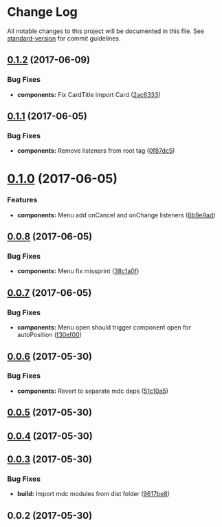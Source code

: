 # Change Log

All notable changes to this project will be documented in this file. See [standard-version](https://github.com/conventional-changelog/standard-version) for commit guidelines.

<a name="0.1.2"></a>
## [0.1.2](https://github.com/dimik/react-material-web-components/compare/v0.1.1...v0.1.2) (2017-06-09)


### Bug Fixes

* **components:** Fix CardTitle import Card ([2ac6333](https://github.com/dimik/react-material-web-components/commit/2ac6333))



<a name="0.1.1"></a>
## [0.1.1](https://github.com/dimik/react-material-web-components/compare/v0.1.0...v0.1.1) (2017-06-05)


### Bug Fixes

* **components:** Remove listeners from root tag ([0f87dc5](https://github.com/dimik/react-material-web-components/commit/0f87dc5))



<a name="0.1.0"></a>
# [0.1.0](https://github.com/dimik/react-material-web-components/compare/v0.0.8...v0.1.0) (2017-06-05)


### Features

* **components:** Menu add onCancel and onChange listeners ([6b9e9ad](https://github.com/dimik/react-material-web-components/commit/6b9e9ad))



<a name="0.0.8"></a>
## [0.0.8](https://github.com/dimik/react-material-web-components/compare/v0.0.7...v0.0.8) (2017-06-05)


### Bug Fixes

* **components:** Menu fix missprint ([38c1a0f](https://github.com/dimik/react-material-web-components/commit/38c1a0f))



<a name="0.0.7"></a>
## [0.0.7](https://github.com/dimik/react-material-web-components/compare/v0.0.6...v0.0.7) (2017-06-05)


### Bug Fixes

* **components:** Menu open should trigger component open for autoPosition ([f30ef00](https://github.com/dimik/react-material-web-components/commit/f30ef00))



<a name="0.0.6"></a>
## [0.0.6](https://github.com/dimik/react-material-web-components/compare/v0.0.5...v0.0.6) (2017-05-30)


### Bug Fixes

* **components:** Revert to separate mdc deps ([51c10a5](https://github.com/dimik/react-material-web-components/commit/51c10a5))



<a name="0.0.5"></a>
## [0.0.5](https://github.com/dimik/react-material-web-components/compare/v0.0.4...v0.0.5) (2017-05-30)



<a name="0.0.4"></a>
## [0.0.4](https://gitlab.com/dmitry.poklonskiy/react-material-components/compare/v0.0.3...v0.0.4) (2017-05-30)



<a name="0.0.3"></a>
## [0.0.3](https://gitlab.com/dmitry.poklonskiy/react-material-components/compare/v0.0.2...v0.0.3) (2017-05-30)


### Bug Fixes

* **build:** Import mdc modules from dist folder ([9617be8](https://gitlab.com/dmitry.poklonskiy/react-material-components/commit/9617be8))



<a name="0.0.2"></a>
## 0.0.2 (2017-05-30)
